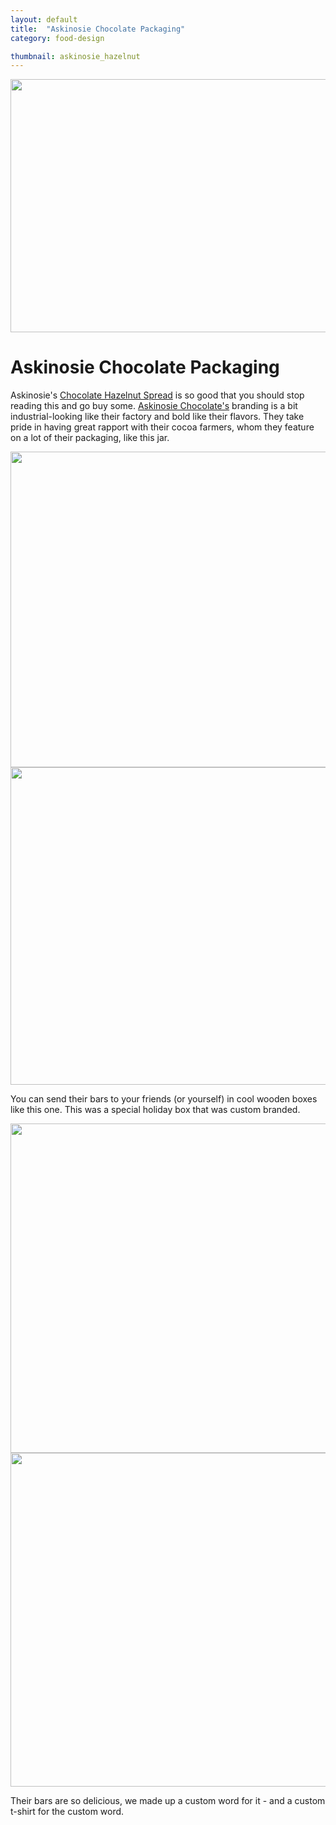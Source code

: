 ```yaml
---
layout: default
title:  "Askinosie Chocolate Packaging"
category: food-design

thumbnail: askinosie_hazelnut
---
```


<img src="{{ site.baseurl}}/images/askinosie_hazelnut_01.jpg" width="790" height="405">

# Askinosie Chocolate Packaging

Askinosie's [Chocolate Hazelnut Spread](http://www.askinosie.com/p-107-hey-hey-hazelnut-chocolate-hazelnut-spread.aspx) is so good that you should stop reading this and go buy some. [Askinosie Chocolate's](http://www.askinosie.com/) branding is a bit industrial-looking like their factory and bold like their flavors. They take pride in having great rapport with their cocoa farmers, whom they feature on a lot of their packaging, like this jar.

<img src="{{ site.baseurl}}/images/askinosie_hazelnut_02.jpg" width="790" height="505">

<img src="{{ site.baseurl}}/images/askinosie_box_01.jpg" width="790" height="508">

You can send their bars to your friends (or yourself) in cool wooden boxes like this one. This was a special holiday box that was custom branded.

<img src="{{ site.baseurl}}/images/askinosie_box_02.jpg" width="790" height="527">

<img src="{{ site.baseurl}}/images/askinosie_box_03.jpg" width="790" height="534">



Their bars are so delicious, we made up a custom word for it - and a custom t-shirt for the custom word.

